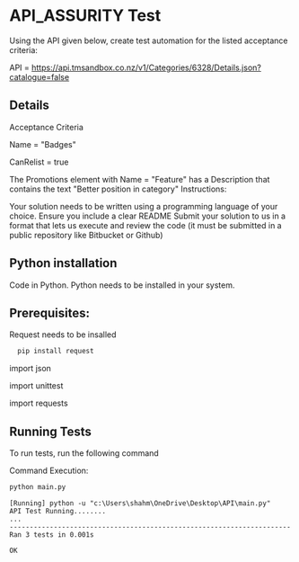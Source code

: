 
# API_ASSURITY Test

Using the API given below, create test automation for the listed acceptance criteria:

 

API = https://api.tmsandbox.co.nz/v1/Categories/6328/Details.json?catalogue=false

## Details 

Acceptance Criteria

Name = "Badges"

CanRelist = true

The Promotions element with Name = "Feature" has a Description that contains the text "Better position in category"
Instructions:

Your solution needs to be written using a programming language of your choice. Ensure you include a clear README
Submit your solution to us in a format that lets us execute and review the code (it must be submitted in a public repository like Bitbucket or Github)
## Python installation

Code in Python.
Python needs to be installed in your system.

## Prerequisites:

Request needs to be insalled
```bash
  pip install request
```

import json 

import unittest
 
import requests






## Running Tests

To run tests, run the following command

 Command Execution: 
```bash
python main.py

```
```Output
[Running] python -u "c:\Users\shahm\OneDrive\Desktop\API\main.py"
API Test Running........
...
----------------------------------------------------------------------
Ran 3 tests in 0.001s

OK
